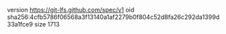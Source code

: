 version https://git-lfs.github.com/spec/v1
oid sha256:4cfb5786f06568a3f13140a1af2279b0f804c52d8fa26c292da1399d33a1fce9
size 1713
